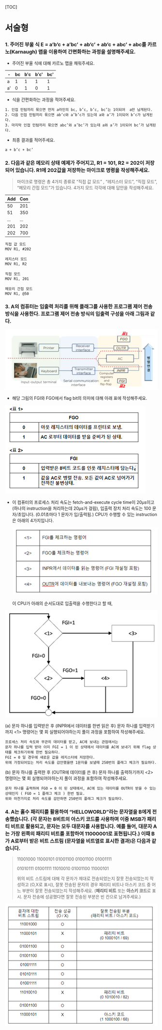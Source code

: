 [TOC]

# 서술형

### 1. 주어진 부울 식 E = a’b’c + a’bc’ + ab’c’ + ab’c + abc’ + abc를 카르노(Karnaugh) 맵을 이용하여 간편화하는 과정을 설명해주세요.

- 주어진 부울 식에 대해 카르노 맵을 채워주세요.

| -    | bc   | b'c  | b'c' | bc'  |
| ---- | ---- | ---- | ---- | ---- |
| a    | 1    | 1    | 1    | 1    |
| a'   | 0    | 1    | 0    | 1    |

- 식을 간편화하는 과정을 적어주세요.

```
1. 인접 민텀끼리 묶으면 먼저 a라인의 bc, b’c, b’c, bc’는 1이되어  a만 남게된다.
2. 다음 인접 민텀끼리 묶으면 ab’c와 a’b’c가 있는데 a와 a’가 1이되어 b’c가 남게된다.
3. 마지막 인접 민텀끼리 묶으면 abc’와 a’bc’가 있는데 a와 a’가 1이되어 bc’가 남게된다.
```

- 최종 결과를 적어주세요.

```
a + b’c + bc’
```







### 2.  다음과 같은 메모리 상태 예제가 주어지고, R1 = 101, R2 = 202이 저장되어 있습니다. R1에 202값을 저장하는 마이크로 명령을 작성해주세요.

> 마이크로 명령은 총 4가지 종류로 “직접 값 모드” , “레지스터 모드”, “직접 모드”, “메모리 간접 모드”가 있습니다. 4가지 모드 각각에 대해 답안을 작성해주세요.

| Add  | Con  |
| ---- | ---- |
| 50   | 201  |
| 51   | 350  |
| ...  | ...  |
| 201  | 202  |
| 202  | 700  |

```
직접 값 모드 
MOV R1, #202

레지스터 모드
MOV R1, R2

직접 모드
MOV R1, 201

메모리 간접 모드
MOV R1, @50
```





### 3. A의 컴퓨터는 입출력 처리를 위해 플래그를 사용한 프로그램 제어 전송 방식을 사용한다. 프로그램 제어 전송 방식의 입출력 구성을 아래 그림과 같다.

![image-20210319231007445](assets/image-20210319231007445.png)

- 해당 그림의 FGI와 FGO에서 flag bit의 의미에 대해 아래 표에 작성해주세요.

![image-20210319231106949](assets/image-20210319231106949.png)

- 이 컴퓨터의 프로세스 처리 속도는 fetch-and-execute cycle time이 20μs이고 (하나의 instruction을 처리하는데 20μs가 걸림), 입출력 장치 처리 속도는 100 문자/초입니다. (0.01초마다 1 문자가 입/출력됨.) CPU가 수행할 수 있는 instruction은 아래의 4가지입니다.

  ![image-20210319231136405](assets/image-20210319231136405.png)

  이 CPU가 아래의 순서도대로 입출력을 수행한다고 할 때, 

![image-20210319231201175](assets/image-20210319231201175.png)

(a) 문자 하나를 입력받은 후 (INPR에서 데이터를 한번 읽은 후) 문자 하나를 입력받기까지 <1> 명령어는 몇 회 실행되어야하는지 풀이 과정을 포함하여 작성해주세요.

```
프로세스 처리 속도와 무관히 데이터를 받고, AC에 보내는 관점에서는 
문자 하나를 입력 받아 이미 FGI = 1 이 된 상태에서 데이터를 AC에 보내기 위해 flag 상태를 체크하기위해 한번 필요하다. 
FGI = 0 일 경우에 새로운 값을 레지스터에 저장한다.
위에 가정되어있는 처리 속도를 감안했을땐 1문자를 보낼때 250번의 플래그 체크가 필요하다.
```

(b) 문자 하나를 출력한 후 (OUTR에 데이터를 쓴 후) 문자 하나를 출력하기까지 <2> 명령어는 몇 회 실행되어야하는지 풀이 과정을 포함하여 작성해주세요.

```
문자 하나를 출력하여 FGO = 0 이 된 상태에서, AC에 있는 데이터를 OUTR이 받을 수 있는 상태인지 ( FGO = 1 플래그 체크 ) 한번 필요.
위와 마찬가지로 처리 속도를 감안하면 250번의 플래그 체크가 필요하다.
```





### 4. A는 홀수 패리티를 활용하여 “HELLOWORLD”라는 문자열을 B에게 전송했습니다. (각 문자는 8비트의 아스키 코드를 사용하며 이중 MSB가 패리티 비트로 활용되고, 문자는 모두 대문자를 사용합니다. 예를 들어, 대문자 A는 가장 왼쪽의 패리티 비트를 포함하여 11000001로 표현됩니다.) 이때 B가 A로부터 받은 비트 스트림 (문자열을 비트열로 표시한 결과)은 다음과 같습니다.

> 11001000 11000101 01001100 01001100 01001111 
>
> 01010111 01001111 11010010 01001100 11000101
>
> 위의 비트 스트림에 대해 각 문자가 제대로 전송되었는지 잘못 전송되었는지 작성하고 (O,X로 표시), 잘못 전송된 문자의 경우 패리티 비트나 아스키 코드 중 어느 부분이 잘못 전송되었는지 작성해주세요. (**패리티 비트** 또는 **아스키 코드**로 표시. 문자 전송에 성공했다면 잘못 전송된 부분은 빈 칸으로 남겨주세요.)

![image-20210319230936968](assets/image-20210319230936968.png)

